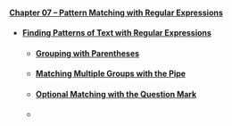 #### [Chapter 07 – Pattern Matching with Regular Expressions](chapter07.pdf)
- #### [Finding Patterns of Text with Regular Expressions](practice07_01.py)
  - #### [Grouping with Parentheses](practice07_02.py)
  - #### [Matching Multiple Groups with the Pipe](practice07_03.py)
  - #### [Optional Matching with the Question Mark](practice07_04.py)
  - 